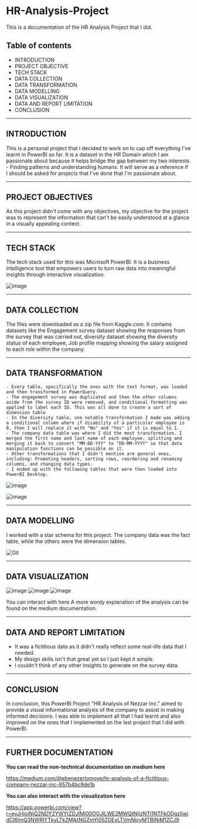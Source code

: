 # HR-Analysis-Project
This is a documentation of the HR Analysis Project that I did.

## Table of contents
- INTRODUCTION
- PROJECT OBJECTIVE 
- TECH STACK
- DATA COLLECTION
- DATA TRANSFORMATION
- DATA MODELLING
- DATA VISUALIZATION
- DATA AND REPORT LIMITATION
- CONCLUSION



---
## INTRODUCTION
This is a personal project that i decided to work on to cap off everything I've learnt in PowerBI so far. It is a dataset in the HR Domain which I am passionate about because it helps bridge the gap between my two interests - Finding patterns and understanding humans. It will serve as a reference if I should be asked for projects that I've done that I'm passionate about.


---
## PROJECT OBJECTIVES
As this project didn't come with any objectives, my objective for the project was to represent the information that can't be easily understood at a glance in a visually appealing context.


---
## TECH STACK
The tech stack used for this was Microsoft PowerBI. It is a business intelligence tool that empowers users to turn raw data into meaningful insights through interactive visualization.

![image](https://github.com/N3zzar/HR-Analysis-Project/assets/85373417/1f11f395-027a-47ea-a965-ebcee0a3c0c6)


---
## DATA COLLECTION
The files were downloaded as a zip file from Kaggle.com. It contains datasets like the Engagement survey dataset showing the responses from the survey that was carried out, diversity dataset showing the diversity status of each employee, Job profile mapping showing the salary assigned to each role within the company.




---
## DATA TRANSFORMATION
````
- Every table, specifically the ones with the text format, was loaded and then transformed in PowerQuery.
- The engagement survey was duplicated and then the other columns aside from the survey ID were removed, and conditional formatting was applied to label each ID. This was all done to create a sort of dimension table
- In the diversity table, one notable transformation I made was adding a conditional column where if disability of a particular employee is 0, then I will replace it with "No" and "Yes" if it is equal to 1.
- The company data table was where I did the most transformation. I merged the first name and last name of each employee, splitting and merging it back to convert "MM-DD-YYY" to "DD-MM-YYYY" so that data manipulation functions can be possible on it.
- Other transformations that I didn't mention are general ones, including: Promoting headers, sorting rows, reordering and renaming columns, and changing data types. 
- I ended up with the following tables that were then loaded into PowerBI Desktop.
````
![image](https://github.com/N3zzar/HR-Analysis-Project/assets/85373417/3e656055-7c7c-4234-b5c5-a9a1fa59ddd9)

![image](https://github.com/N3zzar/HR-Analysis-Project/assets/85373417/c0d86a6f-2d9c-4c60-adf9-21a05ad6d9c4)




---

## DATA MODELLING
I worked with a star schema for this project. The company data was the fact table, while the others were the dimension tables.

![Git](https://github.com/N3zzar/HR-Analysis-Project/assets/85373417/259c5ef4-0c76-467d-a729-36c965fddd74)

----

## DATA VISUALIZATION
![image](https://github.com/N3zzar/HR-Analysis-Project/assets/85373417/f0aa3ed9-048f-461f-8c3a-c2d945bdc18c)
![image](https://github.com/N3zzar/HR-Analysis-Project/assets/85373417/293f2094-6d37-44aa-ba37-5a69cd71f49a)
![image](https://github.com/N3zzar/HR-Analysis-Project/assets/85373417/162f148b-ba9a-4c59-92ae-f1c52361a7b4)

You can interact with here 
A more wordy explanation of the analysis can be found on the medium documentation.


---
## DATA AND REPORT LIMITATION
- It was a fictitious data as it didn't really reflect some real-life data that I needed.
- My design skills isn't that great yet so I just kept it simple.
- I couldn't think of any other insights to generate on the survey data.


---
## CONCLUSION
In conclusion, this PowerBI Project "HR Analysis of Nezzar Inc." aimed to provide a visual informational analysis of the company to assist in making informed decisions. I was able to implement all that I had learnt and also improved on the ones that I implemented on the last project that I did with PowerBI.

---
## FURTHER DOCUMENTATION
**You can read the non-technical documentation on medium here**

https://medium.com/@ebenezertomoye/hr-analysis-of-a-fictitious-company-nezzar-inc-957b4bc9de1b

**You can also interact with the visualization here**

https://app.powerbi.com/view?r=eyJrIjoiNjQ2NDY2YWYtZDJlMi00OGJlLWE2MWQtNjIzNTI1NTFkODgzIiwidCI6ImQ3NWRlYTkyLTk2MjktNGZmYi05ZGExLTVmNjcyMTBiNjM1ZCJ9


